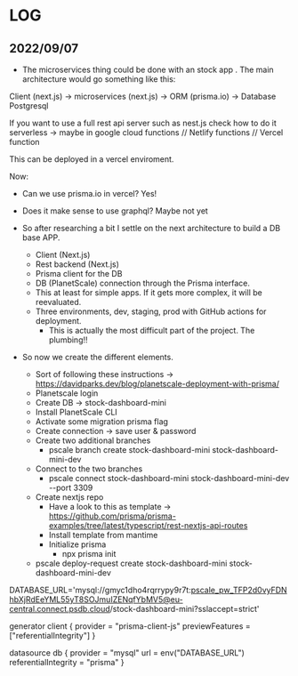 # LOG

## 2022/09/07

* The microservices thing could be done with an stock app . The main architecture would go something like this:

Client (next.js) -> microservices (next.js) -> ORM (prisma.io) -> Database Postgresql

If you want to use a full rest api server such as nest.js check how to do it serverless -> maybe in google cloud functions // Netlify functions // Vercel function

This can be deployed in a vercel enviroment.

Now:

* Can we use prisma.io in vercel? Yes!
* Does it make sense to use graphql? Maybe not yet
  
* So after researching a bit I settle on the next architecture to build a DB base APP.
  * Client (Next.js)
  * Rest backend (Next.js)
  * Prisma client for the DB
  * DB (PlanetScale) connection through the Prisma interface.
  * This at least for simple apps. If it gets more complex, it will be reevaluated.
  * Three environments, dev, staging, prod with GitHub actions for deployment.
    * This is actually the most difficult part of the project. The plumbing!! 

* So now we create the different elements.
  * Sort of following these instructions -> https://davidparks.dev/blog/planetscale-deployment-with-prisma/
  * Planetscale login
  * Create DB -> stock-dashboard-mini
  * Install PlanetScale CLI
  * Activate some migration prisma flag
  * Create connection -> save user & password
  * Create two additional branches
    * pscale branch create stock-dashboard-mini stock-dashboard-mini-dev
  * Connect to the two branches
    * pscale connect stock-dashboard-mini stock-dashboard-mini-dev --port 3309
  * Create nextjs repo
    * Have a look to this as template -> https://github.com/prisma/prisma-examples/tree/latest/typescript/rest-nextjs-api-routes
    * Install template from mantime
    * Initialize prisma
      * npx prisma init
  * pscale deploy-request create stock-dashboard-mini stock-dashboard-mini-dev


DATABASE_URL='mysql://gmyc1dho4rqrrypy9r7t:pscale_pw_TFP2d0vyFDNhbXjRdEeYML55yT8SOJmuIZENqfYbMV5@eu-central.connect.psdb.cloud/stock-dashboard-mini?sslaccept=strict'

generator client {
  provider = "prisma-client-js"
  previewFeatures = ["referentialIntegrity"]
}

datasource db {
  provider = "mysql"
  url = env("DATABASE_URL")
  referentialIntegrity = "prisma"
}
